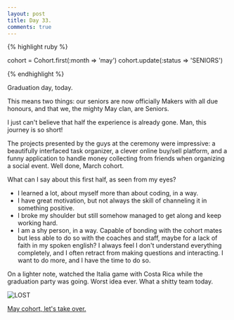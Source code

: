 ```yaml
---
layout: post
title: Day 33.
comments: true
---
```


{% highlight ruby %}

cohort = Cohort.first(:month => 'may')
cohort.update(:status => 'SENIORS')

{% endhighlight %}

<!--more-->

Graduation day, today.

This means two things: our seniors are now officially Makers with all due honours, and that we, the mighty May clan, are Seniors.

I just can't believe that half the experience is already gone. Man, this journey is so short!

The projects presented by the guys at the ceremony were impressive: a beautifully interfaced task organizer, a clever online buy/sell platform, and a funny application to handle money collecting from friends when organizing a social event. Well done, March cohort.

What can I say about this first half, as seen from my eyes?

- I learned a lot, about myself more than about coding, in a way.
- I have great motivation, but not always the skill of channeling it in something positive.
- I broke my shoulder but still somehow managed to get along and keep working hard.
- I am a shy person, in a way. Capable of bonding with the cohort mates but less able to do so with the coaches and staff, maybe for a lack of faith in my spoken english? I always feel I don't understand everything completely, and I often retract from making questions and interacting. I want to do more, and I have the time to do so.

On a lighter note, watched the Italia game with Costa Rica while the graduation party was going. Worst idea ever. What a shitty team today. 

![LOST](http://federicomaffei.github.io/public/images/lost.jpg)

[May cohort, let's take over.](https://www.youtube.com/watch?v=FAnGnevKxJE)

